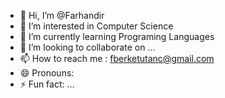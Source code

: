 - 👋 Hi, I’m @Farhandir
- 👀 I’m interested in Computer Science
- 🌱 I’m currently learning Programing Languages
- 💞️ I’m looking to collaborate on ...
- 📫 How to reach me : fberketutanc@gmail.com
- 😄 Pronouns:
- ⚡ Fun fact: ...

<!---
Farhandir/Farhandir is a ✨ special ✨ repository because its `README.md` (this file) appears on your GitHub profile.
You can click the Preview link to take a look at your changes.
--->
